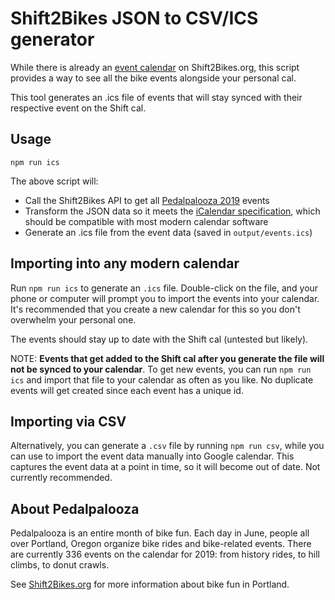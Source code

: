 # Shift2Bikes JSON to CSV/ICS generator

While there is already an [event calendar](https://www.shift2bikes.org/pedalpalooza-calendar/) on Shift2Bikes.org, this script provides a way to see all the bike events alongside your personal cal.

This tool generates an .ics file of events that will stay synced with their respective event on the Shift cal.

## Usage

```
npm run ics
```

The above script will:

* Call the Shift2Bikes API to get all [Pedalpalooza 2019](https://www.shift2bikes.org/pedalpalooza-calendar/) events
* Transform the JSON data so it meets the [iCalendar specification](https://tools.ietf.org/html/rfc5545), which should be compatible with most modern calendar software
* Generate an .ics file from the event data (saved in `output/events.ics`)

## Importing into any modern calendar

Run `npm run ics` to generate an `.ics` file.
Double-click on the file, and your phone or computer will prompt you to import the events into your calendar. It's recommended that you create a new calendar for this so you don't overwhelm your personal one.

The events should stay up to date with the Shift cal (untested but likely).

NOTE: **Events that get added to the Shift cal after you generate the file will not be synced to your calendar**. To get new events, you can run `npm run ics` and import that file to your calendar as often as you like. No duplicate events will get created since each event has a unique id.

## Importing via CSV

Alternatively, you can generate a `.csv` file by running `npm run csv`, while you can use to import the event data manually into Google calendar. This captures the event data at a point in time, so it will become out of date. Not currently recommended.

## About Pedalpalooza

Pedalpalooza is an entire month of bike fun. Each day in June, people all over Portland, Oregon organize bike rides and bike-related events. There are currently 336 events on the calendar for 2019: from history rides, to hill climbs, to donut crawls.

See [Shift2Bikes.org](https://www.shift2bikes.org/pages/pedalpalooza/) for more information about bike fun in Portland.
